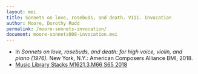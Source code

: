 ```yaml
---
layout: mei
title: Sonnets on love, rosebuds, and death. VIII. Invocation
author: Moore, Dorothy Rudd
permalink: /moore-sonnets-invocation/
document: moore-sonnets008-invocation.mei
---
```


- In *Sonnets on love, rosebuds, and death: for high voice, violin, and piano (1976).* New York, N.Y.: American Composers Alliance BMI, 2018.
- <a href="https://tufts.primo.exlibrisgroup.com/permalink/01TUN_INST/1kc9gia/alma991018220948503851" target="_blank">Music Library Stacks M1621.3.M66 S65 2018</a>
